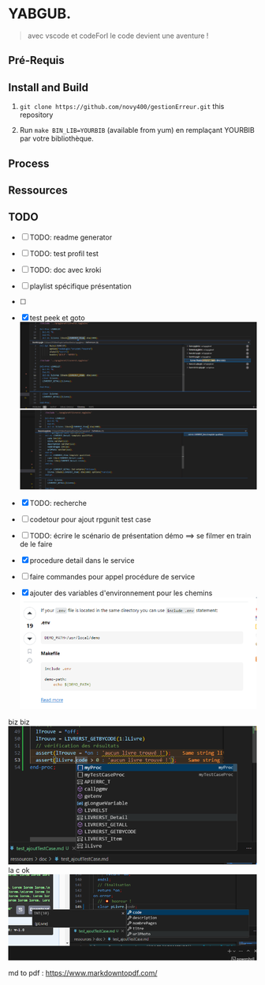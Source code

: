 # YABGUB.
> avec vscode et codeForI le code devient une aventure !

## Pré-Requis

## Install and Build
1. `git clone https://github.com/novy400/gestionErreur.git` this repository


1. Run `make BIN_LIB=YOURBIB` (available from yum) en remplaçant YOURBIB par votre bibliothèque.
 

## Process 

## Ressources
## TODO
- [ ] TODO: readme generator
- [ ] TODO: test profil test
- [ ] TODO: doc avec kroki
- [ ] playlist spécifique présentation
- [ ]
- [X] test peek et goto
![picture 3](images/c8e176b6c4cbe69cb133841dfd71e30a0afa50741c72c3607d8ae3c20314531c.png)  
![picture 4](images/c49a7771f5f6e00d9f786e1ed4f895cf88bd0d33e778cbb3508274b802bfc6eb.png)  

- [x] TODO: recherche
- [ ] codetour pour ajout rpgunit test case
- [ ] TODO: écrire le scénario de présentation démo ==> se filmer en train de le faire
- [X]    procedure detail dans le service
- [ ] faire commandes pour appel procédure de service
- [x] ajouter des variables d'environnement pour les chemins 
![picture 0](images/bcebed222361d2d8e8e41b66cf5dce481f105a50a604443df4b05c17cd98359d.png)  

biz biz 
![picture 1](images/6307de60096a26357de7d5b6b7567acc145e94ffc6fe006449498474b2f12c10.png)  
la c ok 
![picture 2](images/1982efa0402b098f8aa86b6d2f69689ab4d9c89494e09114ad0d5a8c66cfb80f.png)  


md to pdf : https://www.markdowntopdf.com/
